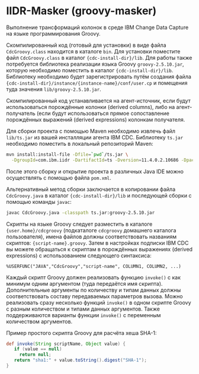 # IIDR-Masker (groovy-masker)
Выполнение трансформаций колонок в среде IBM Change Data Capture на языке программирования Groovy.

Скомпилированный код (готовый для установки) в виде файла `CdcGroovy.class` находится в каталоге `bin`.
Для установки поместите файл `CdcGroovy.class` в каталог `{cdc-install-dir}/lib`.
Для работы также потребуется библиотека реализации языка Groovy `groovy-2.5.10.jar`, которую необходимо поместить в каталог `{cdc-install-dir}/lib`.
Библиотеку необходимо будет зарегистрировать путём создания файла `{cdc-install-dir}/instance/{instance-name}/conf/user.cp` и помещения туда значения `lib/groovy-2.5.10.jar`. 

Скомпилированный код устанавливается на агент-источник, если будут использоваться порождённые колонки (derived columns), либо на агент-получатель (если будут использоваться прямое сопоставление порождённых выражений (derived expressions) колонкам получателя.

Для сборки проекта с помощью Maven необходимо извлечь файл `lib/ts.jar` из вашей инсталляции агента IBM CDC.
Библиотеку `ts.jar` необходимо поместить в локальный репозиторий Maven:

```bash
mvn install:install-file -Dfile=`pwd`/ts.jar \
  -DgroupId=com.ibm.iidr -DartifactId=ts -Dversion=11.4.0.2.10686 -Dpackaging=jar
```

После этого сборку и открытие проекта в различных Java IDE можно осуществлять с помощью файла `pom.xml`.

Альтернативный метод сборки заключается в копировании файла  `CdcGroovy.java` в каталог `{cdc-install-dir}/lib`
и последующей сборки с помощью команды `javac`:

```bash
javac CdcGroovy.java -classpath ts.jar:groovy-2.5.10.jar
```

Скрипты на языке Groovy следует разместить в каталоге `{user.home}/cdcgroovy` (подкаталоге `cdcgroovy` домашнего каталога пользователя), имена файлов должны соответствовать названиям скриптов: `{script-name}.groovy`.
Затем в настройках подписки IBM CDC вы можете обращаться к скриптам в порождённых выражениях (derived expressions) с использованием следующего синтаксиса:
```
%USERFUNC("JAVA","CdcGroovy","script-name", COLUMN1, COLUMN2, ...)
```

Каждый скрипт Groovy должен реализовать функцию `invoke()` с как минимум одним аргументом (туда передаётся имя скрипта).
Дополнительные аргументы по количеству и типам данных должны соответствовать составу передаваемых параметров вызова.
Можно реализовать сразу несколько функций `invoke()` в одном скрипте Groovy с разным количеством и типами данных аргументов.
Также поддерживаются варианты функции `invoke()` с переменным количеством аргументов.

Пример простого скрипта Groovy для расчёта хеша SHA-1:

```Groovy
def invoke(String scriptName, Object value) {
   if (value == null)
     return null;
   return "sha1:" + value.toString().digest("SHA-1");
}
```
